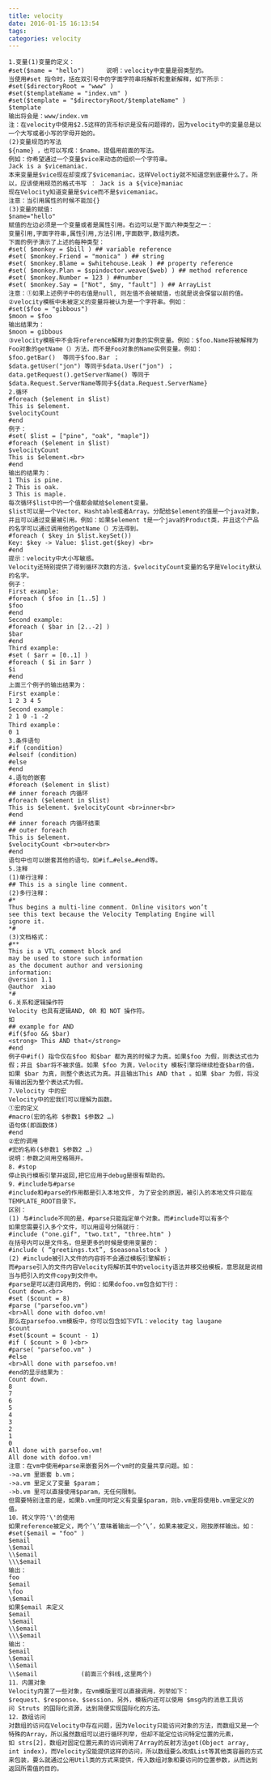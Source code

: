 ```yaml
---
title: velocity
date: 2016-01-15 16:13:54
tags:
categories: velocity
---
```


	1.变量(1)变量的定义：
	#set($name = "hello")      说明：velocity中变量是弱类型的。
	当使用#set 指令时，括在双引号中的字面字符串将解析和重新解释，如下所示：
	#set($directoryRoot = "www" )
	#set($templateName = "index.vm" )
	#set($template = "$directoryRoot/$templateName" )
	$template
	输出将会是：www/index.vm
	注：在velocity中使用$2.5这样的货币标识是没有问题得的，因为velocity中的变量总是以一个大写或者小写的字母开始的。
	(2)变量规范的写法
	${name} ，也可以写成：$name。提倡用前面的写法。
	例如：你希望通过一个变量$vice来动态的组织一个字符串。
	Jack is a $vicemaniac.
	本来变量是$vice现在却变成了$vicemaniac，这样Veloctiy就不知道您到底要什么了。所以，应该使用规范的格式书写 ： Jack is a ${vice}maniac
	现在Velocity知道变量是$vice而不是$vicemaniac。
	注意：当引用属性的时候不能加{}
	(3)变量的赋值:
	$name="hello"
	赋值的左边必须是一个变量或者是属性引用。右边可以是下面六种类型之一：
	变量引用,字面字符串,属性引用,方法引用,字面数字,数组列表。
	下面的例子演示了上述的每种类型：
	#set( $monkey = $bill ) ## variable reference
	#set( $monkey.Friend = "monica" ) ## string
	#set( $monkey.Blame = $whitehouse.Leak ) ## property reference
	#set( $monkey.Plan = $spindoctor.weave($web) ) ## method reference
	#set( $monkey.Number = 123 ) ##number
	#set( $monkey.Say = ["Not", $my, "fault"] ) ## ArrayList
	注意：①如果上述例子中的右值是null, 则左值不会被赋值，也就是说会保留以前的值。
	②velocity模板中未被定义的变量将被认为是一个字符串。例如：
	#set($foo = "gibbous")
	$moon = $foo
	输出结果为：
	$moon = gibbous
	③velocity模板中不会将reference解释为对象的实例变量。例如：$foo.Name将被解释为Foo对象的getName（）方法，而不是Foo对象的Name实例变量。例如：
	$foo.getBar()  等同于$foo.Bar ；
	$data.getUser("jon") 等同于$data.User("jon") ；
	data.getRequest().getServerName() 等同于
	$data.Request.ServerName等同于${data.Request.ServerName}
	2.循环
	#foreach ($element in $list)
	This is $element.
	$velocityCount
	#end
	例子：
	#set( $list = ["pine", "oak", "maple"])
	#foreach ($element in $list)
	$velocityCount
	This is $element.<br>
	#end
	输出的结果为：
	1 This is pine.
	2 This is oak.
	3 This is maple.
	每次循环$list中的一个值都会赋给$element变量。
	$list可以是一个Vector、Hashtable或者Array。分配给$element的值是一个java对象，并且可以通过变量被引用。例如：如果$element t是一个java的Product类，并且这个产品的名字可以通过调用他的getName（）方法得到。
	#foreach ( $key in $list.keySet())
	Key: $key -> Value: $list.get($key) <br>
	#end
	提示：velocity中大小写敏感。
	Velocity还特别提供了得到循环次数的方法，$velocityCount变量的名字是Velocity默认的名字。
	例子：
	First example:
	#foreach ( $foo in [1..5] )
	$foo
	#end
	Second example:
	#foreach ( $bar in [2..-2] )
	$bar
	#end
	Third example:
	#set ( $arr = [0..1] )
	#foreach ( $i in $arr )
	$i
	#end
	上面三个例子的输出结果为：
	First example：
	1 2 3 4 5
	Second example：
	2 1 0 -1 -2
	Third example：
	0 1
	3.条件语句
	#if (condition)
	#elseif (condition)
	#else
	#end
	4.语句的嵌套
	#foreach ($element in $list)
	## inner foreach 内循环
	#foreach ($element in $list)
	This is $element. $velocityCount <br>inner<br>
	#end
	## inner foreach 内循环结束
	## outer foreach
	This is $element.
	$velocityCount <br>outer<br>
	#end
	语句中也可以嵌套其他的语句，如#if…#else…#end等。
	5.注释
	(1)单行注释：
	## This is a single line comment.
	(2)多行注释：
	#*
	Thus begins a multi-line comment. Online visitors won’t
	see this text because the Velocity Templating Engine will
	ignore it.
	*#
	(3)文档格式：
	#**
	This is a VTL comment block and
	may be used to store such information
	as the document author and versioning
	information:
	@version 1.1
	@author  xiao
	*#
	6.关系和逻辑操作符
	Velocity 也具有逻辑AND, OR 和 NOT 操作符。
	如
	## example for AND
	#if($foo && $bar)
	<strong> This AND that</strong>
	#end
	例子中#if() 指令仅在$foo 和$bar 都为真的时候才为真。如果$foo 为假，则表达式也为假；并且 $bar将不被求值。如果 $foo 为真，Velocity 模板引擎将继续检查$bar的值，如果 $bar 为真，则整个表达式为真。并且输出This AND that 。如果 $bar 为假，将没有输出因为整个表达式为假。
	7.Velocity 中的宏
	Velocity中的宏我们可以理解为函数。
	①宏的定义
	#macro(宏的名称 $参数1 $参数2 …)
	语句体(即函数体)
	#end
	②宏的调用
	#宏的名称($参数1 $参数2 …)
	说明：参数之间用空格隔开。
	8．#stop
	停止执行模板引擎并返回,把它应用于debug是很有帮助的。
	9．#include与#parse
	#include和#parse的作用都是引入本地文件, 为了安全的原因，被引入的本地文件只能在TEMPLATE_ROOT目录下。
	区别：
	(1) 与#include不同的是，#parse只能指定单个对象。而#include可以有多个
	如果您需要引入多个文件，可以用逗号分隔就行：
	#include ("one.gif", "two.txt", "three.htm" )
	在括号内可以是文件名，但是更多的时候是使用变量的：
	#include ( “greetings.txt”, $seasonalstock )
	(2) #include被引入文件的内容将不会通过模板引擎解析；
	而#parse引入的文件内容Velocity将解析其中的velocity语法并移交给模板，意思就是说相当与把引入的文件copy到文件中。
	#parse是可以递归调用的，例如：如果dofoo.vm包含如下行：
	Count down.<br>
	#set ($count = 8)
	#parse ("parsefoo.vm")
	<br>All done with dofoo.vm!
	那么在parsefoo.vm模板中，你可以包含如下VTL：velocity tag laugane
	$count
	#set($count = $count - 1)
	#if ( $count > 0 )<br>
	#parse( "parsefoo.vm" )
	#else
	<br>All done with parsefoo.vm!
	#end的显示结果为：
	Count down.
	8
	7
	6
	5
	4
	3
	2
	1
	0
	All done with parsefoo.vm!
	All done with dofoo.vm!
	注意：在vm中使用#parse来嵌套另外一个vm时的变量共享问题。如：
	->a.vm 里嵌套 b.vm；
	->a.vm 里定义了变量 $param；
	->b.vm 里可以直接使用$param，无任何限制。
	但需要特别注意的是，如果b.vm里同时定义有变量$param，则b.vm里将使用b.vm里定义的值。
	10．转义字符'\'的使用
	如果reference被定义，两个’\’意味着输出一个’\’，如果未被定义，刚按原样输出。如：
	#set($email = "foo" )
	$email
	\$email
	\\$email
	\\\$email
	输出：
	foo
	$email
	\foo
	\$email
	如果$email 未定义
	$email
	\$email
	\\$email
	\\\$email
	输出：
	$email
	\$email
	\\$email
	\\$email            (前面三个斜线,这里两个)
	11．内置对象
	Velocity内置了一些对象，在vm模版里可以直接调用，列举如下：
	$request、$response、$session，另外，模板内还可以使用 $msg内的消息工具访问 Struts 的国际化资源，达到简便实现国际化的方法。
	12．数组访问
	对数组的访问在Velocity中存在问题，因为Velocity只能访问对象的方法，而数组又是一个特殊的Array，所以虽然数组可以进行循环列举，但却不能定位访问特定位置的元素，如 strs[2]，数组对固定位置元素的访问调用了Array的反射方法get(Object array, int index)，而Velocity没能提供这样的访问，所以数组要么改成List等其他类容器的方式来包装，要么就通过公用Util类的方式来提供，传入数组对象和要访问的位置参数，从而达到返回所需值的目的。